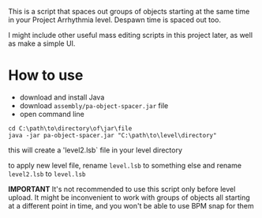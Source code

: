 This is a script that spaces out groups of objects starting at the same time in your Project Arrhythmia level. Despawn time is spaced out too.

I might include other useful mass editing scripts in this project later, as well as make a simple UI.

# How to use

- download and install Java
- download `assembly/pa-object-spacer.jar` file
- open command line

```
cd C:\path\to\directory\of\jar\file
java -jar pa-object-spacer.jar "C:\path\to\level\directory"
```

this will create a 'level2.lsb` file in your level directory

to apply new level file, rename `level.lsb` to something else and rename `level2.lsb` to `level.lsb`

**IMPORTANT** It's not recommended to use this script only before level upload. It might be inconvenient to work with groups of objects all starting at a different point in time, and you won't be able to use BPM snap for them
